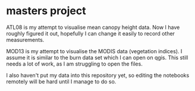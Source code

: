 # masters project

ATL08 is my attempt to visualise mean canopy height data. Now I have roughly figured it out, hopefully I can change it easily to record other measurements.

MOD13 is my attempt to visualise the MODIS data (vegetation indices). I assume it is similar to the burn data set which I can open on qgis. This still needs a lot of work, as I am struggling to open the files.

I also haven't put my data into this repository yet, so editing the notebooks remotely will be hard until I manage to do so.
